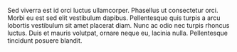 Sed viverra est id orci luctus ullamcorper. Phasellus ut consectetur orci. Morbi eu est sed elit vestibulum dapibus. Pellentesque quis turpis a arcu lobortis vestibulum sit amet placerat diam. Nunc ac odio nec turpis rhoncus luctus. Duis et mauris volutpat, ornare neque eu, lacinia nulla. Pellentesque tincidunt posuere blandit.